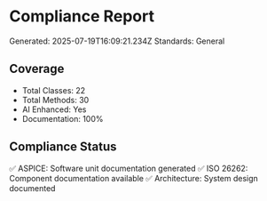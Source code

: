 # Compliance Report

Generated: 2025-07-19T16:09:21.234Z
Standards: General

## Coverage
- Total Classes: 22
- Total Methods: 30
- AI Enhanced: Yes
- Documentation: 100%

## Compliance Status
✅ ASPICE: Software unit documentation generated
✅ ISO 26262: Component documentation available
✅ Architecture: System design documented
